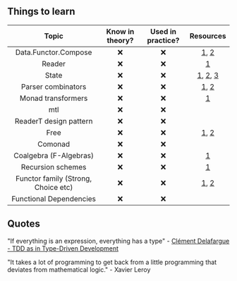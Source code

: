 ## Things to learn

| Topic | Know in theory? | Used in practice? | Resources |
|:-----:|:-----:| :-----:| :-----:|
| Data.Functor.Compose | :x: | :x: | [1](https://hackage.haskell.org/package/transformers-0.3.0.0/docs/Data-Functor-Compose.html), [2](https://medium.com/@fintan.halpenny/compose-tetris-196b70035aff) |
| Reader | :x: | :x: | [1](http://haskellbook.com/) |
| State | :x: | :x: | [1](http://haskellbook.com/), [2](https://egghead.io/courses/state-monad-in-javascript), [3](https://blog.bitsrc.io/stateful-monads-in-javascript-part-1-f772ac26195c) |
| Parser combinators | :x: | :x: | [1](http://haskellbook.com/), [2](https://gist.github.com/yelouafi/556e5159e869952335e01f6b473c4ec1) |
| Monad transformers | :x: | :x: | [1](http://haskellbook.com/) |
| mtl | :x: | :x: | |
| ReaderT design pattern | :x: | :x: | |
| Free | :x: | :x: | [1](http://www.parsonsmatt.org/2017/09/22/what_does_free_buy_us.html), [2](https://www.youtube.com/watch?v=rP_JoHKFNJo) |
| Comonad | :x: | :x: | |
| Coalgebra (F-Algebras) | :x: | :x: | [1](https://stackoverflow.com/a/16022059/4709004) |
| Recursion schemes | :x: | :x: | [1](https://github.com/passy/awesome-recursion-schemes) |
| Functor family (Strong, Choice etc) | :x: | :x: | [1](http://lambdajam.yowconference.com.au/slides/yowlambdajam2017/Wilson-ExtendedFunctoFamily.pdf), [2](https://www.youtube.com/watch?v=IJ_bVVsQhvc) |
| Functional Dependencies | :x: | :x: | |

## Quotes

"If everything is an expression, everything has a type" - [Clément Delafargue - TDD as in Type-Driven Development](https://www.youtube.com/watch?v=H8JXQPCvTw8&t=11m50s)

"It takes a lot of programming to get back from a little programming that deviates from mathematical logic." - Xavier Leroy
